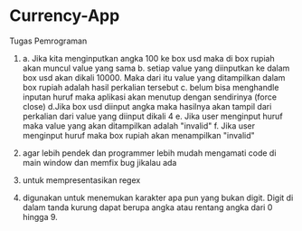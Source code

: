 # Currency-App
Tugas Pemrograman
1. a. Jika kita menginputkan angka 100 ke box usd maka di box rupiah akan muncul value yang sama
b. setiap value yang diinputkan ke dalam box usd akan dikali 10000. Maka dari itu value yang ditampilkan dalam box rupiah adalah hasil perkalian tersebut
c. belum bisa menghandle inputan huruf maka aplikasi akan menutup dengan sendirinya (force close)
d.Jika box usd diinput angka maka hasilnya akan tampil dari perkalian dari value yang diinput dikali 4
e. Jika user menginput huruf maka value yang akan ditampilkan adalah "invalid"
f. Jika user menginput huruf maka box rupiah akan menampilkan "invalid"


2. agar lebih pendek dan programmer lebih mudah mengamati code di main window dan memfix bug jikalau ada

3. untuk mempresentasikan regex

4. digunakan untuk menemukan karakter apa pun yang bukan digit. Digit di dalam tanda kurung dapat berupa angka atau rentang angka dari 0 hingga 9.
